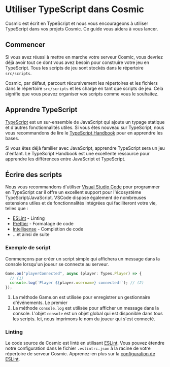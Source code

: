 # Utiliser TypeScript dans Cosmic

Cosmic est écrit en TypeScript et nous vous encourageons à utiliser TypeScript dans vos projets Cosmic. Ce guide vous aidera à vous lancer.

## Commencer

Si vous avez réussi à mettre en marche votre serveur Cosmic, vous devriez déjà avoir tout ce dont vous avez besoin pour construire votre jeu en TypeScript. Tous les scripts de jeu sont stockés dans le répertoire `src/scripts`.

Cosmic, par défaut, parcourt récursivement les répertoires et les fichiers dans le répertoire `src/scripts` et les charge en tant que scripts de jeu. Cela signifie que vous pouvez organiser vos scripts comme vous le souhaitez.

## Apprendre TypeScript

[TypeScript](https://www.typescriptlang.org/) est un sur-ensemble de JavaScript qui ajoute un typage statique et d'autres fonctionnalités utiles. Si vous êtes nouveau sur TypeScript, nous vous recommandons de lire le [TypeScript Handbook](https://www.typescriptlang.org/docs/handbook/intro.html) pour en apprendre les bases.

Si vous êtes déjà familier avec JavaScript, apprendre TypeScript sera un jeu d'enfant. Le TypeScript Handbook est une excellente ressource pour apprendre les différences entre JavaScript et TypeScript.

## Écrire des scripts

Nous vous recommandons d'utiliser [Visual Studio Code](https://code.visualstudio.com/) pour programmer en TypeScript car il offre un excellent support pour l'écosystème TypeScript/JavaScript. VSCode dispose également de nombreuses extensions utiles et de fonctionnalités intégrées qui faciliteront votre vie, telles que :

- [ESLint](https://marketplace.visualstudio.com/items?itemName=dbaeumer.vscode-eslint) - Linting
- [Prettier](https://marketplace.visualstudio.com/items?itemName=esbenp.prettier-vscode) - Formatage de code
- [Intellisense](https://code.visualstudio.com/docs/editor/intellisense) - Complétion de code
- ...et ainsi de suite

### Exemple de script

Commençons par créer un script simple qui affichera un message dans la console lorsqu'un joueur se connecte au serveur.

```typescript title="src/scripts/events.ts"
Game.on("playerConnected", async (player: Types.Player) => {
  // (1)
  console.log(`Player ${player.username} connected!`); // (2)
});
```

1. La méthode Game.on est utilisée pour enregistrer un gestionnaire d'événements. Le premier
2. La méthode `console.log` est utilisée pour afficher un message dans la console. L'objet `console` est un objet global qui est disponible dans tous les scripts. Ici, nous imprimons le nom du joueur qui s'est connecté.

### Linting

Le code source de Cosmic est linté en utilisant [ESLint](https://eslint.org/). Vous pouvez étendre notre configuration dans le fichier `.eslintrc.json` à la racine de votre répertoire de serveur Cosmic. Apprenez-en plus sur la [configuration de ESLint](https://eslint.org/docs/user-guide/configuring).
